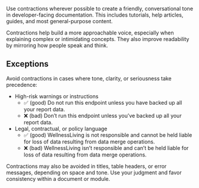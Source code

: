 Use contractions wherever possible to create a friendly, conversational tone in developer-facing documentation. This includes tutorials, help articles, guides, and most general-purpose content.

Contractions help build a more approachable voice, especially when explaining complex or intimidating concepts. They also improve readability by mirroring how people speak and think.

## Exceptions
Avoid contractions in cases where tone, clarity, or seriousness take precedence:
* High-risk warnings or instructions  
    * ✅ (good) Do not run this endpoint unless you have backed up all your report data.  
    * ❌ (bad) Don’t run this endpoint unless you’ve backed up all your report data.  
* Legal, contractual, or policy language  
    * ✅ (good) WellnessLiving is not responsible and cannot be held liable for loss of data resulting from data merge operations.  
    * ❌ (bad) WellnessLiving isn’t responsible and can’t be held liable for loss of data resulting from data merge operations.

Contractions may also be avoided in titles, table headers, or error messages, depending on space and tone. Use your judgment and favor consistency within a document or module.